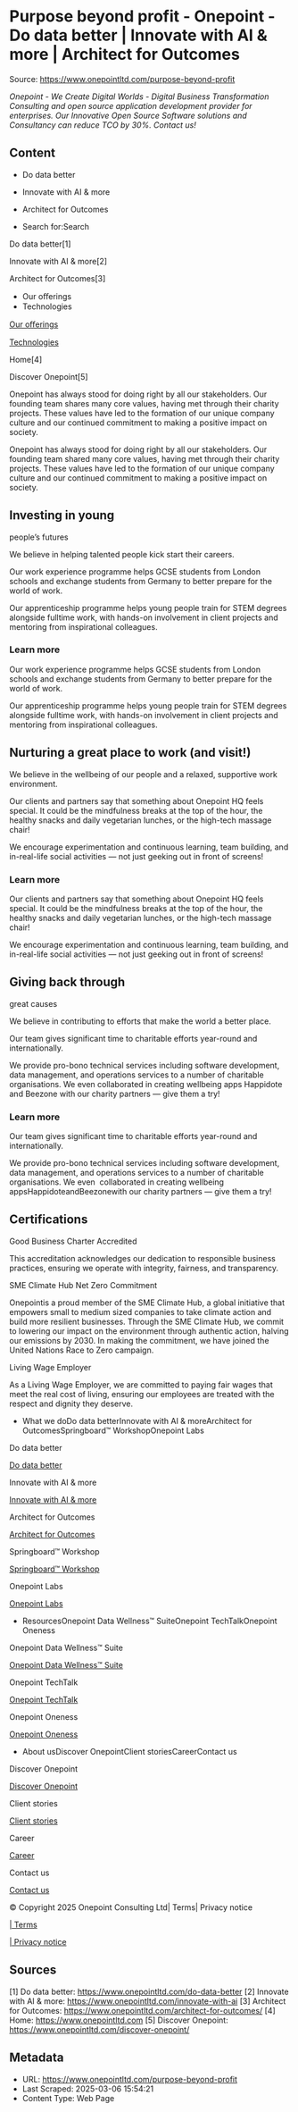 # Purpose beyond profit - Onepoint - Do data better | Innovate with AI & more | Architect for Outcomes

Source: https://www.onepointltd.com/purpose-beyond-profit

_Onepoint - We Create Digital Worlds - Digital Business Transformation Consulting and open source application development provider for enterprises. Our Innovative Open Source Software solutions and Consultancy can reduce TCO by 30%. Contact us!_

## Content

- Do data better
- Innovate with AI & more
- Architect for Outcomes

- Search for:Search

Do data better[1]

Innovate with AI & more[2]

Architect for Outcomes[3]

- Our oﬀerings
- Technologies

[Our oﬀerings](#oﬀerings)

[Technologies](#technologies)

Home[4]

Discover Onepoint[5]

Onepoint has always stood for doing right by all our stakeholders. Our founding team shares many core values, having met through their charity projects. These values have led to the formation of our unique company culture and our continued commitment to making a positive impact on society.

Onepoint has always stood for doing right by all our stakeholders. Our founding team shared many core values, having met through their charity projects. These values have led to the formation of our unique company culture and our continued commitment to making a positive impact on society.

## Investing in young

people’s futures

We believe in helping talented people kick start their careers.

Our work experience programme helps GCSE students from London schools and exchange students from Germany to better prepare for the world of work.

Our apprenticeship programme helps young people train for STEM degrees alongside fulltime work, with hands-on involvement in client projects and mentoring from inspirational colleagues.

### Learn more

Our work experience programme helps GCSE students from London schools and exchange students from Germany to better prepare for the world of work.

Our apprenticeship programme helps young people train for STEM degrees alongside fulltime work, with hands-on involvement in client projects and mentoring from inspirational colleagues.

## Nurturing a great place to work (and visit!)

We believe in the wellbeing of our people and a relaxed, supportive work environment.

Our clients and partners say that something about Onepoint HQ feels special. It could be the mindfulness breaks at the top of the hour, the healthy snacks and daily vegetarian lunches, or the high-tech massage chair!

We encourage experimentation and continuous learning, team building, and in-real-life social activities — not just geeking out in front of screens!

### Learn more

Our clients and partners say that something about Onepoint HQ feels special. It could be the mindfulness breaks at the top of the hour, the healthy snacks and daily vegetarian lunches, or the high-tech massage chair!

We encourage experimentation and continuous learning, team building, and in-real-life social activities — not just geeking out in front of screens!

## Giving back through

great causes

We believe in contributing to efforts that make the world a better place.

Our team gives significant time to charitable efforts year-round and internationally.

We provide pro-bono technical services including software development, data management, and operations services to a number of charitable organisations. We even collaborated in creating wellbeing apps Happidote and Beezone with our charity partners — give them a try!

### Learn more

Our team gives significant time to charitable efforts year-round and internationally.

We provide pro-bono technical services including software development, data management, and operations services to a number of charitable organisations. We even  collaborated in creating wellbeing appsHappidoteandBeezonewith our charity partners — give them a try!

## Certifications

Good Business Charter Accredited

This accreditation acknowledges our dedication to responsible business practices, ensuring we operate with integrity, fairness, and transparency.

SME Climate Hub Net Zero Commitment

Onepointis a proud member of the SME Climate Hub, a global initiative that empowers small to medium sized companies to take climate action and build more resilient businesses. Through the SME Climate Hub, we commit to lowering our impact on the environment through authentic action, halving our emissions by 2030. In making the commitment, we have joined the United Nations Race to Zero campaign.

Living Wage Employer

As a Living Wage Employer, we are committed to paying fair wages that meet the real cost of living, ensuring our employees are treated with the respect and dignity they deserve.

- What we doDo data betterInnovate with AI & moreArchitect for OutcomesSpringboard™ WorkshopOnepoint Labs

Do data better

[Do data better](/do-data-better)

Innovate with AI & more

[Innovate with AI & more](/innovate-with-ai-more/)

Architect for Outcomes

[Architect for Outcomes](/architect-for-outcomes/)

Springboard™ Workshop

[Springboard™ Workshop](/onepoint-springboard/)

Onepoint Labs

[Onepoint Labs](/onepoint-labs/)

- ResourcesOnepoint Data Wellness™ SuiteOnepoint TechTalkOnepoint Oneness

Onepoint Data Wellness™ Suite

[Onepoint Data Wellness™ Suite](/data-wellness/)

Onepoint TechTalk

[Onepoint TechTalk](/techtalk)

Onepoint Oneness

[Onepoint Oneness](/oneness/)

- About usDiscover OnepointClient storiesCareerContact us

Discover Onepoint

[Discover Onepoint](/discover-onepoint/)

Client stories

[Client stories](/client-stories/)

Career

[Career](/career-opportunities/)

Contact us

[Contact us](/contact-us/)

© Copyright 2025 Onepoint Consulting Ltd| Terms| Privacy notice

[| Terms](/policies/)

[| Privacy notice](/policies/privacy-policy/)

## Sources

[1] Do data better: https://www.onepointltd.com/do-data-better
[2] Innovate with AI & more: https://www.onepointltd.com/innovate-with-ai
[3] Architect for Outcomes: https://www.onepointltd.com/architect-for-outcomes/
[4] Home: https://www.onepointltd.com
[5] Discover Onepoint: https://www.onepointltd.com/discover-onepoint/

## Metadata

- URL: https://www.onepointltd.com/purpose-beyond-profit
- Last Scraped: 2025-03-06 15:54:21
- Content Type: Web Page
